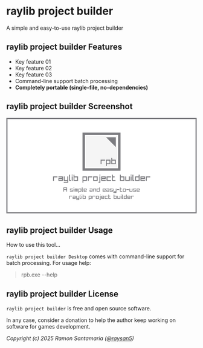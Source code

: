 # raylib project builder

A simple and easy-to-use raylib project builder

## raylib project builder Features

 - Key feature 01
 - Key feature 02
 - Key feature 03
 - Command-line support batch processing
 - **Completely portable (single-file, no-dependencies)**
 
## raylib project builder Screenshot

![raylib project builder](screenshots/rpb_v100_shot01.png)
 
## raylib project builder Usage

How to use this tool...

`raylib project builder Desktop` comes with command-line support for batch processing. For usage help:

 > rpb.exe --help

## raylib project builder License

`raylib project builder` is free and open source software.

In any case, consider a donation to help the author keep working on software for games development.

*Copyright (c) 2025 Ramon Santamaria ([@raysan5](https://github.com/raysan5))*
